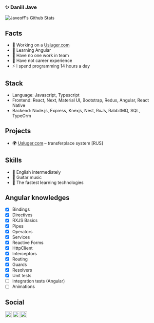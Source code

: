 ### ✨ Daniil Jave

![Javeoff's Github Stats](https://github-readme-stats.codestackr.vercel.app/api?username=javeoff&show_icons=true&hide_border=true&theme=light)

## Facts
- 🔭 Working on a [Usluger.com](https://usluger.com)
- 🌱 Learning Angular
- 👯 Have no one work in team
- 💼 Have not career experience
- ⚡ I spend programming 14 hours a day

## Stack
- Language: Javascript, Typescript
- Frontend: React, Next, Material UI, Bootstrap, Redux, Angular, React Native
- Backend: Node.js, Express, Knexjs, Nest,  RxJs, RabbitMQ, SQL, TypeOrm

## Projects
- 🌍 [Usluger.com](https://usluger.com) – transferplace system [RUS]

## Skills
- 💬 English intermediately
- 🎸 Guitar music
- 👀 The fastest learning technologies

## Angular knowledges
- [x] Bindings
- [x] Directives
- [x] RXJS Basics
- [x] Pipes
- [x] Operators
- [x] Services
- [x] Reactive Forms
- [x] HttpClient
- [x] Interceptors
- [x] Routing
- [x] Guards
- [x] Resolvers
- [x] Unit tests
- [ ] Integration tests (Angular)
- [ ] Animations

## Social
[<img align="left" width="22px" alt="javeoff | Telegram" src="https://simpleicons.org/icons/telegram.svg" />](https://t.me/javeoff)
[<img align="left" width="22px" alt="javeoff | VK" src="https://simpleicons.org/icons/vk.svg" />](https://vk.com/javeoff)
[<img align="left" width="22px" alt="javeoff | Instagram" src="https://simpleicons.org/icons/instagram.svg" />](https://instagram/javeoff)
